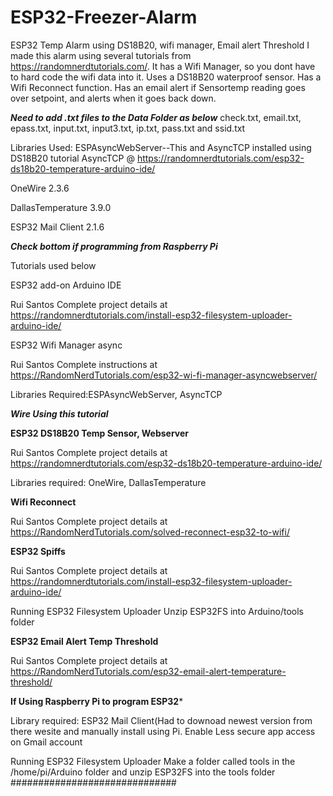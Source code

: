 # ESP32-Freezer-Alarm
ESP32 Temp Alarm using DS18B20, wifi manager, Email alert Threshold
I made this alarm using several tutorials from https://randomnerdtutorials.com/.
It has a Wifi Manager, so you dont have to hard code the wifi data into it.
Uses a DS18B20 waterproof sensor.
Has a Wifi Reconnect function.
Has an email alert if Sensortemp reading goes over setpoint, and alerts when it goes back down.

***Need to add .txt files to the Data Folder as below***
check.txt, email.txt, epass.txt, input.txt, input3.txt, ip.txt, pass.txt and ssid.txt

Libraries Used:
ESPAsyncWebServer--This and AsyncTCP installed using DS18B20 tutorial
AsyncTCP           @ https://randomnerdtutorials.com/esp32-ds18b20-temperature-arduino-ide/ 

OneWire 2.3.6

DallasTemperature 3.9.0

ESP32 Mail Client 2.1.6

***Check bottom if programming from Raspberry Pi***

Tutorials used below

ESP32 add-on Arduino IDE

Rui Santos
  Complete project details at https://randomnerdtutorials.com/install-esp32-filesystem-uploader-arduino-ide/

ESP32 Wifi Manager async

Rui Santos
  Complete instructions at https://RandomNerdTutorials.com/esp32-wi-fi-manager-asyncwebserver/
  
Libraries Required:ESPAsyncWebServer, AsyncTCP

***Wire Using this tutorial***

**ESP32 DS18B20 Temp Sensor, Webserver**

Rui Santos
  Complete project details at https://randomnerdtutorials.com/esp32-ds18b20-temperature-arduino-ide/ 

Libraries required: OneWire, DallasTemperature

**Wifi Reconnect**

Rui Santos
  Complete project details at https://RandomNerdTutorials.com/solved-reconnect-esp32-to-wifi/

**ESP32 Spiffs**

Rui Santos
  Complete project details at https://randomnerdtutorials.com/install-esp32-filesystem-uploader-arduino-ide/ 
  
Running ESP32 Filesystem Uploader
Unzip ESP32FS into Arduino/tools folder

**ESP32 Email Alert Temp Threshold**

Rui Santos
  Complete project details at https://RandomNerdTutorials.com/esp32-email-alert-temperature-threshold/ 
  
******If Using Raspberry Pi to program ESP32*******

Library required: ESP32 Mail Client(Had to downoad newest version from there wesite and manually install using Pi.
Enable Less secure app access on Gmail account

Running ESP32 Filesystem Uploader
Make a folder called tools in the /home/pi/Arduino folder and unzip ESP32FS into the tools folder
##############################
